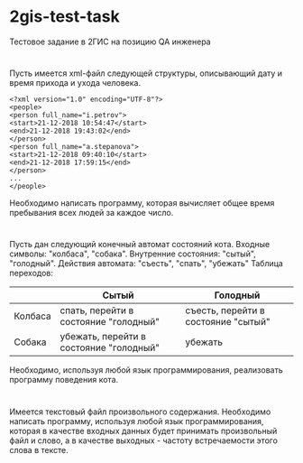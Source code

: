 # 2gis-test-task
Тестовое задание в 2ГИС на позицию QA инженера


#

Пусть имеется xml-файл следующей структуры, описывающий дату и время прихода и ухода человека.

    <?xml version="1.0" encoding="UTF-8"?>
    <people>
    <person full_name="i.petrov">
    <start>21-12-2018 10:54:47</start>
    <end>21-12-2018 19:43:02</end>
    </person>
    <person full_name="a.stepanova">
    <start>21-12-2018 09:40:10</start>
    <end>21-12-2018 17:59:15</end>
    </person>
    ...
    </people>


Необходимо написать программу, которая вычисляет общее время пребывания всех людей за
каждое число.

#

Пусть дан следующий конечный автомат состояний кота.
Входные символы: "колбаса", "собака".
Внутренние состояния: "сытый", "голодный".
Действия автомата: "съесть", "спать", "убежать"
Таблица переходов:

|         | Сытый                                   | Голодный                            |
|---------|-----------------------------------------|-------------------------------------|
| Колбаса | спать, перейти в состояние "голодный"   | съесть, перейти в состояние "сытый" |
| Собака  | убежать, перейти в состояние "голодный" | убежать                             |

Необходимо, используя любой язык программирования, реализовать программу поведения
кота.

#

Имеется текстовый файл произвольного содержания. Необходимо написать программу,
используя любой язык программирования, которая в качестве входных данных будет принимать
произвольный файл и слово, а в качестве выходных - частоту встречаемости этого слова в тексте.